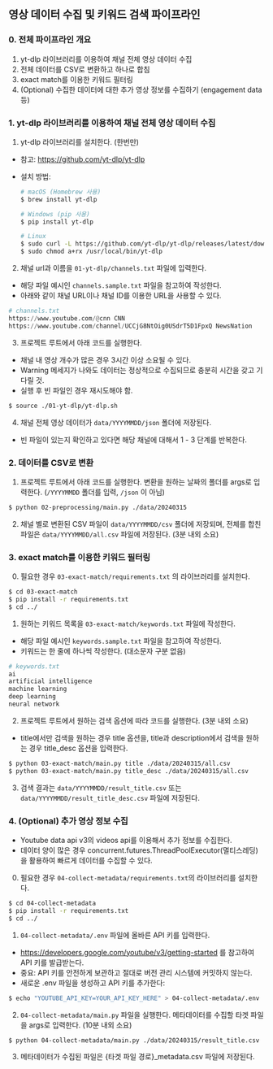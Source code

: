## 영상 데이터 수집 및 키워드 검색 파이프라인

### 0. 전체 파이프라인 개요

1. yt-dlp 라이브러리를 이용하여 채널 전체 영상 데이터 수집
2. 전체 데이터를 CSV로 변환하고 하나로 합침
3. exact match를 이용한 키워드 필터링
4. (Optional) 수집한 데이터에 대한 추가 영상 정보를 수집하기 (engagement data 등)

### 1. yt-dlp 라이브러리를 이용하여 채널 전체 영상 데이터 수집

1. yt-dlp 라이브러리를 설치한다. (한번만)

- 참고: https://github.com/yt-dlp/yt-dlp
- 설치 방법:

  ```bash
  # macOS (Homebrew 사용)
  $ brew install yt-dlp

  # Windows (pip 사용)
  $ pip install yt-dlp

  # Linux
  $ sudo curl -L https://github.com/yt-dlp/yt-dlp/releases/latest/download/yt-dlp -o /usr/local/bin/yt-dlp
  $ sudo chmod a+rx /usr/local/bin/yt-dlp
  ```

2. 채널 url과 이름을 `01-yt-dlp/channels.txt` 파일에 입력한다.

- 해당 파일 예시인 `channels.sample.txt` 파일을 참고하여 작성한다.
- 아래와 같이 채널 URL이나 채널 ID를 이용한 URL을 사용할 수 있다.

```python
# channels.txt
https://www.youtube.com/@cnn CNN
https://www.youtube.com/channel/UCCjG8NtOig0USdrT5D1FpxQ NewsNation
```

3. 프로젝트 루트에서 아래 코드를 실행한다.

- 채널 내 영상 개수가 많은 경우 3시간 이상 소요될 수 있다.
- Warning 메세지가 나와도 데이터는 정상적으로 수집되므로 충분히 시간을 갖고 기다릴 것.
- 실행 후 빈 파일인 경우 재시도해야 함.

```bash
$ source ./01-yt-dlp/yt-dlp.sh
```

4. 채널 전체 영상 데이터가 `data/YYYYMMDD/json` 폴더에 저장된다.

- 빈 파일이 있는지 확인하고 있다면 해당 채널에 대해서 1 - 3 단계를 반복한다.

### 2. 데이터를 CSV로 변환

1. 프로젝트 루트에서 아래 코드를 실행한다. 변환을 원하는 날짜의 폴더를 args로 입력한다. (`/YYYYMMDD` 폴더를 입력, `/json` 이 아님)

```bash
$ python 02-preprocessing/main.py ./data/20240315
```

2. 채널 별로 변환된 CSV 파일이 `data/YYYYMMDD/csv` 폴더에 저장되며, 전체를 합친 파일은 `data/YYYYMMDD/all.csv` 파일에 저장된다. (3분 내외 소요)

### 3. exact match를 이용한 키워드 필터링

0. 필요한 경우 `03-exact-match/requirements.txt` 의 라이브러리를 설치한다.

```bash
$ cd 03-exact-match
$ pip install -r requirements.txt
$ cd ../
```

1. 원하는 키워드 목록을 `03-exact-match/keywords.txt` 파일에 작성한다.

- 해당 파일 예시인 `keywords.sample.txt` 파일을 참고하여 작성한다.
- 키워드는 한 줄에 하나씩 작성한다. (대소문자 구분 없음)

```python
# keywords.txt
ai
artificial intelligence
machine learning
deep learning
neural network
```

2. 프로젝트 루트에서 원하는 검색 옵션에 따라 코드를 실행한다. (3분 내외 소요)

- title에서만 검색을 원하는 경우 title 옵션을, title과 description에서 검색을 원하는 경우 title_desc 옵션을 입력한다.

```bash
$ python 03-exact-match/main.py title ./data/20240315/all.csv
$ python 03-exact-match/main.py title_desc ./data/20240315/all.csv
```

3. 검색 결과는 `data/YYYYMMDD/result_title.csv` 또는 `data/YYYYMMDD/result_title_desc.csv` 파일에 저장된다.

### 4. (Optional) 추가 영상 정보 수집

- Youtube data api v3의 videos api를 이용해서 추가 정보를 수집한다.
- 데이터 양이 많은 경우 concurrent.futures.ThreadPoolExecutor(멀티스레딩)을 활용하여 빠르게 데이터를 수집할 수 있다.

0. 필요한 경우 `04-collect-metadata/requirements.txt`의 라이브러리를 설치한다.

```bash
$ cd 04-collect-metadata
$ pip install -r requirements.txt
$ cd ../
```

1. `04-collect-metadata/.env` 파일에 올바른 API 키를 입력한다.

- https://developers.google.com/youtube/v3/getting-started 를 참고하여 API 키를 발급받는다.
- 중요: API 키를 안전하게 보관하고 절대로 버전 관리 시스템에 커밋하지 않는다.
- 새로운 .env 파일을 생성하고 API 키를 추가한다:

```bash
$ echo "YOUTUBE_API_KEY=YOUR_API_KEY_HERE" > 04-collect-metadata/.env
```

2. `04-collect-metadata/main.py` 파일을 실행한다. 메타데이터를 수집할 타겟 파일을 args로 입력한다. (10분 내외 소요)

```bash
$ python 04-collect-metadata/main.py ./data/20240315/result_title.csv
```

3. 메타데이터가 수집된 파일은 {타겟 파일 경로}\_metadata.csv 파일에 저장된다.
